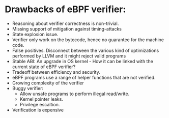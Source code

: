 # Drawbacks of eBPF verifier:
- Reasoning about verifier correctness is non-trivial.
- Missing support of mitigation against timing-attacks
- State explosion issue.
- Verifier only work on the bytecode, hence no guarantee for the machine code. 
- False positives. Disconnect between the various kind of optimizations performed by LLVM and it might reject valid programs 
- Stable ABI: An upgrade in OS kernel - How it can be linked with the current state of eBPF verifier? 
- Tradeoff between efficiency and security.
- eBPF programs use a range of helper functions that are not verified. 
- Growing complexity of the verifier
- Buggy verifier: 
    - Allow unsafe programs to perform illegal read/write.
    - Kernel pointer leaks.
    - Privilege escaltion.
- Verification is expensive